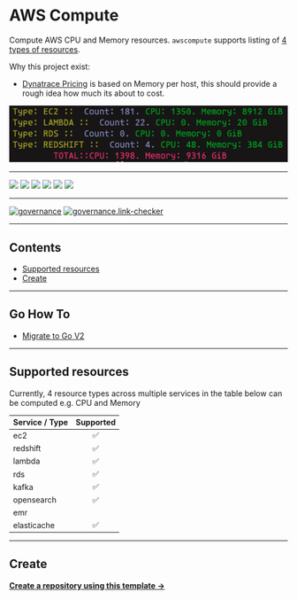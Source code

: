 # AWS Compute

Compute AWS CPU and Memory resources.
`awscompute` supports listing of [4 types of resources](#supported-resources).

Why this project exist:
- [Dynatrace Pricing](https://www.dynatrace.com/pricing/) is based on Memory per host, this should provide a rough idea how much its about to cost.

![example output](./docs/example-output.png)

---

![](https://img.shields.io/github/commit-activity/m/cloudkats/awscompute)
![](https://img.shields.io/github/last-commit/cloudkats/awscompute)
[![](https://img.shields.io/github/license/ivankatliarchuk/.github)](https://github.com/ivankatliarchuk/.github/LICENCE)
[![](https://img.shields.io/github/languages/code-size/cloudkats/awscompute)](https://github.com/cloudkats/awscompute)
[![](https://img.shields.io/github/repo-size/cloudkats/awscompute)](https://github.com/cloudkats/awscompute)
![](https://img.shields.io/github/languages/top/cloudkats/awscompute?color=green&logo=markdown&logoColor=blue)

---

[![governance][governance-badge]][governance-action]
[![governance.link-checker][governance.link-checker.badge]][governance.link-checker.status]

---

<!-- START doctoc generated TOC please keep comment here to allow auto update -->
<!-- DON'T EDIT THIS SECTION, INSTEAD RE-RUN doctoc TO UPDATE -->
## Contents

- [Supported resources](#supported-resources)
- [Create](#create)

<!-- END doctoc generated TOC please keep comment here to allow auto update -->

---

## Go How To

- [Migrate to Go V2](https://aws.github.io/aws-sdk-go-v2/docs/migrating/)

---

## Supported resources

Currently, 4 resource types across multiple services in the table below can be computed e.g. CPU and Memory

| Service / Type | Supported |
| :------------- | :--: |
| ec2 | ✅ |
| redshift | ✅ |
| lambda | ✅ |
| rds | ✅ |
| kafka | ✅ |
| opensearch | ✅ |
| emr | |
| elasticache | ✅ |

---

## Create

[**Create a repository using this template →**][template.generate]

<!-- resources -->
[template.generate]: https://github.com/cloudkats/awscompute/generate
[code-style.badge]: https://img.shields.io/badge/code_style-prettier-ff69b4.svg?style=flat-square

[governance-badge]: https://github.com/cloudkats/awscompute/actions/workflows/governance.bot.yml/badge.svg
[governance-action]: https://github.com/cloudkats/awscompute/actions/workflows/governance.bot.yml

[governance.link-checker.badge]: https://github.com/cloudkats/awscompute/actions/workflows/governance.links-checker.yml/badge.svg
[governance.link-checker.status]: https://github.com/cloudkats/awscompute/actions/workflows/governance.links-checker.yml
